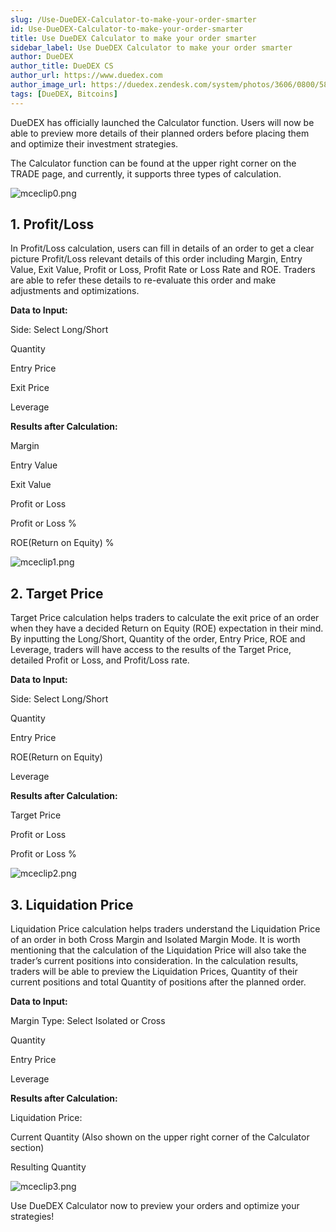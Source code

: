 ```yaml
---
slug: /Use-DueDEX-Calculator-to-make-your-order-smarter
id: Use-DueDEX-Calculator-to-make-your-order-smarter
title: Use DueDEX Calculator to make your order smarter
sidebar_label: Use DueDEX Calculator to make your order smarter
author: DueDEX
author_title: DueDEX CS
author_url: https://www.duedex.com
author_image_url: https://duedex.zendesk.com/system/photos/3606/0800/5893/twitter4.png
tags: [DueDEX, Bitcoins]
---
```


DueDEX has officially launched the Calculator function. Users will now be able to preview more details of their planned orders before placing them and optimize their investment strategies.

The Calculator function can be found at the upper right corner on the TRADE page, and currently, it supports three types of calculation.

![mceclip0.png](https://duedex.zendesk.com/hc/article_attachments/360060458133/mceclip0.png)

## 1. Profit/Loss

In Profit/Loss calculation, users can fill in details of an order to get a clear picture Profit/Loss relevant details of this order including Margin, Entry Value, Exit Value, Profit or Loss, Profit Rate or Loss Rate and ROE. Traders are able to refer these details to re-evaluate this order and make adjustments and optimizations.

**Data to Input:**

Side: Select Long/Short

Quantity

Entry Price

Exit Price

Leverage

**Results after Calculation:**

Margin

Entry Value

Exit Value

Profit or Loss

Profit or Loss %

ROE(Return on Equity) %

![mceclip1.png](https://duedex.zendesk.com/hc/article_attachments/360060458193/mceclip1.png)

## 2. Target Price

Target Price calculation helps traders to calculate the exit price of an order when they have a decided Return on Equity (ROE) expectation in their mind. By inputting the Long/Short, Quantity of the order, Entry Price, ROE and Leverage, traders will have access to the results of the Target Price, detailed Profit or Loss, and Profit/Loss rate.

**Data to Input:**

Side: Select Long/Short

Quantity

Entry Price

ROE(Return on Equity)

Leverage

**Results after Calculation:**

Target Price

Profit or Loss

Profit or Loss %

![mceclip2.png](https://duedex.zendesk.com/hc/article_attachments/360060458213/mceclip2.png)

## 3. Liquidation Price

Liquidation Price calculation helps traders understand the Liquidation Price of an order in both Cross Margin and Isolated Margin Mode. It is worth mentioning that the calculation of the Liquidation Price will also take the trader’s current positions into consideration. In the calculation results, traders will be able to preview the Liquidation Prices, Quantity of their current positions and total Quantity of positions after the planned order.

**Data to Input:**

Margin Type: Select Isolated or Cross

Quantity

Entry Price

Leverage

**Results after Calculation:**

Liquidation Price:

Current Quantity (Also shown on the upper right corner of the Calculator section)

Resulting Quantity

![mceclip3.png](https://duedex.zendesk.com/hc/article_attachments/360059573214/mceclip3.png)

Use DueDEX Calculator now to preview your orders and optimize your strategies!